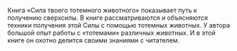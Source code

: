<!--2024-03-23 18:32:26-->
Книга «Сила твоего тотемного животного» показывает путь к получению сверхсилы. В книге рассматриваются и объясняются техники получения этой Силы c помощью тотемных животных. У автора большой опыт работы с «тотемами» различных животных. И в этой книге он охотно делится своими знаниями с читателем.